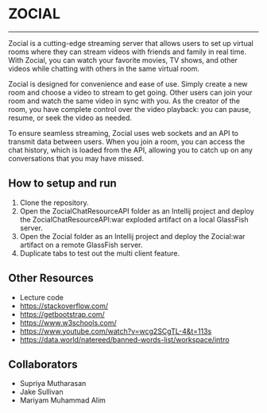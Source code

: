 # ZOCIAL

____________________________________________________________________________________________________________________________________________

Zocial is a cutting-edge streaming server that allows users to set up virtual rooms where they can stream videos with friends and family in real time. With Zocial, you can watch your favorite movies, TV shows, and other videos while chatting with others in the same virtual room.

Zocial is designed for convenience and ease of use. Simply create a new room and choose a video to stream to get going. Other users can join your room and watch the same video in sync with you. As the creator of the room, you have complete control over the video playback: you can pause, resume, or seek the video as needed.

To ensure seamless streaming, Zocial uses web sockets and an API to transmit data between users. When you join a room, you can access the chat history, which is loaded from the API, allowing you to catch up on any conversations that you may have missed.

## How to setup and run

1) Clone the repository.
2) Open the ZocialChatResourceAPI folder as an Intellij project and deploy the ZocialChatResourceAPI:war exploded artifact on a local GlassFish server.
3) Open the Zocial folder as an Intellij project and deploy the Zocial:war artifact on a remote GlassFish server.
4) Duplicate tabs to test out the multi client feature.

## Other Resources

- Lecture code
- https://stackoverflow.com/
- https://getbootstrap.com/
- https://www.w3schools.com/
- https://www.youtube.com/watch?v=wcg2SCgTL-4&t=113s
- https://data.world/natereed/banned-words-list/workspace/intro

## Collaborators

- Supriya Mutharasan
- Jake Sullivan
- Mariyam Muhammad Alim
